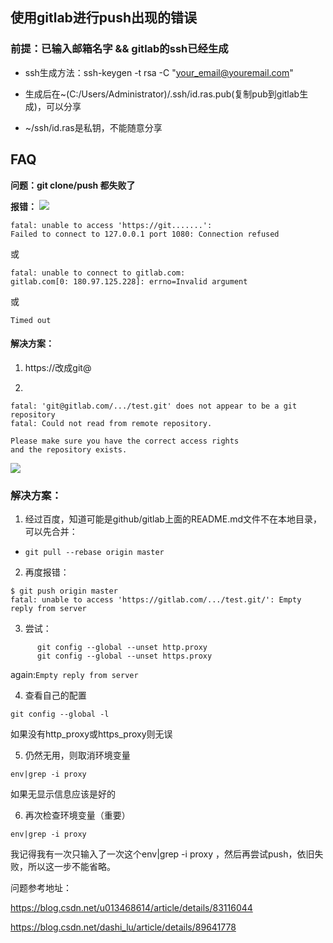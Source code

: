 ## 使用gitlab进行push出现的错误

### 前提：已输入邮箱名字 && gitlab的ssh已经生成

* ssh生成方法：ssh-keygen -t rsa -C "your_email@youremail.com"

* 生成后在~(C:/Users/Administrator)/.ssh/id.ras.pub(复制pub到gitlab生成)，可以分享

* ~/ssh/id.ras是私钥，不能随意分享
  

## FAQ

**问题：git clone/push 都失败了**

**报错：**
![](https://img2020.cnblogs.com/blog/2191525/202012/2191525-20201207235228313-1758146954.png)



```
fatal: unable to access 'https://git.......': 
Failed to connect to 127.0.0.1 port 1080: Connection refused
```

或
```
fatal: unable to connect to gitlab.com:
gitlab.com[0: 180.97.125.228]: errno=Invalid argument
```

或

`Timed out`



#### 解决方案：
1. https://改成git@

2. 
```
fatal: 'git@gitlab.com/.../test.git' does not appear to be a git repository
fatal: Could not read from remote repository.

Please make sure you have the correct access rights
and the repository exists.
```

![](https://img2020.cnblogs.com/blog/2191525/202012/2191525-20201207234828195-1259868842.png)


### 解决方案：

1. 经过百度，知道可能是github/gitlab上面的README.md文件不在本地目录，可以先合并：

* `git pull --rebase origin master`

2. 再度报错：

```
$ git push origin master
fatal: unable to access 'https://gitlab.com/.../test.git/': Empty reply from server
```

3. 尝试：

```
      git config --global --unset http.proxy 
      git config --global --unset https.proxy
```

again:`Empty reply from server`

4. 查看自己的配置

`git config --global -l`

如果没有http_proxy或https_proxy则无误

5. 仍然无用，则取消环境变量

`env|grep -i proxy  `

如果无显示信息应该是好的

6. 再次检查环境变量（重要）

`env|grep -i proxy`  

我记得我有一次只输入了一次这个env|grep -i proxy ，然后再尝试push，依旧失败，所以这一步不能省略。

问题参考地址：

https://blog.csdn.net/u013468614/article/details/83116044

https://blog.csdn.net/dashi_lu/article/details/89641778

